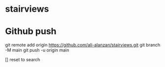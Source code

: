 # stairviews


# Github push
git remote add origin https://github.com/ali-alanzan/stairviews.git
git branch -M main
git push -u origin main

[] reset to search